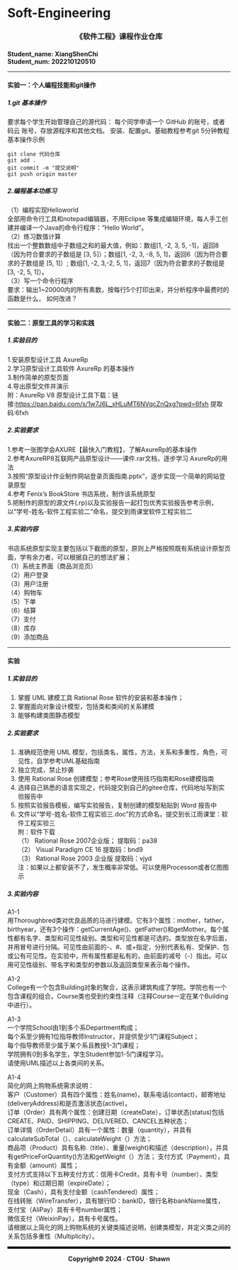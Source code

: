 # Soft-Engineering
<h3 align="center">《软件工程》课程作业仓库<h4>
Student_name: XiangShenChi
<br>
Student_num: 202210120510
<hr>

#### 实验一：个人编程技能和git操作

##### 1.git 基本操作
要求每个学生开始管理自己的源代码：
每个同学申请一个 GitHub 的账号，或者 码云 账号，存放源程序和其他文档。
安装、配置git。基础教程参考git 5分钟教程
基本操作示例

    git clone 代码仓库
    git add .
    git commit -m "提交说明"
    git push origin master


##### 2.编程基本功练习
（1）编程实现Helloworld
<br>
全部用命令行工具和notepad编辑器，不用Eclipse 等集成编辑环境，每人手工创建并编译一个Java的命令行程序：“Hello World”。
<br>
（2）练习数值计算
<br>
找出一个整数数组中子数组之和的最大值，例如：数组[1, -2, 3, 5, -1]，返回8（因为符合要求的子数组是 [3, 5]）；数组[1, -2, 3, -8, 5, 1]，返回6（因为符合要求的子数组是 [5, 1]）; 数组[1, -2, 3,-2, 5, 1]，返回7（因为符合要求的子数组是 [3, -2, 5, 1]）。
<br>
（3）写一个命令行程序
<br>
要求：输出1~20000内的所有素数，按每行5个打印出来，并分析程序中最费时的函数是什么， 如何改进？
<hr>

#### 实验二：原型工具的学习和实践

##### 1.实验目的
1.安装原型设计工具 AxureRp<br>
2.学习原型设计工具软件 AxureRp 的基本操作<br>
3.制作简单的原型页面<br>
4.导出原型文件并演示<br>
附：AxureRp V8 原型设计工具下载：链接:https://pan.baidu.com/s/1w7J6L_xHLuMT6NVqcZnQxg?pwd=6fxh 提取码:6fxh

##### 2.实验要求
1.参考一张图学会AXURE【最快入门教程】，了解AxureRp的基本操作<br>
2.参考AxureRP8互联网产品原型设计——课件.rar文档，逐步学习 AxureRp的用法<br>
3.按照“原型设计作业制作网站登录页面指南.pptx”，逐步实现一个简单的网站登录原型<br>
4.参考 Fenix’s BookStore 书店系统，制作该系统原型<br>
5.把制作的原型的源文件(.rp)以及实验报告一起打包优秀实验报告参考示例，以“学号-姓名-软件工程实验二”命名，提交到雨课堂软件工程实验二<br>

##### 3.实验内容
书店系统原型实现主要包括以下截图的原型，原则上严格按照既有系统设计原型页面，学有余力者，可以根据自己的想法扩展；<br>
（1）系统主界面（商品浏览页）<br>
（2）用户登录<br>
（3）用户注册<br>
（4）购物车<br>
（5）下单<br>
（6）结算<br>
（7）支付<br>
（8）库存<br>
（9）添加商品<br>
<hr>

#### 实验

##### 1.实验目的
1. 掌握 UML 建模工具 Rational Rose 软件的安装和基本操作；<br>
2. 掌握面向对象设计模型，包括类和类间的关系建模<br>
3. 能够构建类图静态模型<br>

##### 2.实验要求
1. 准确规范使用 UML 模型，包括类名，属性，方法，关系和多重性，角色，可见性，自学参考UML基础指南
2. 独立完成，禁止抄袭<br>
3. 使用 Rational Rose 创建模型；参考Rose使用技巧指南和Rose建模指南<br>
4. 选择自己熟悉的语言实现之，代码提交到自己的gitee仓库，代码地址写到实验报告中<br>
5. 按照实验报告模板，编写实验报告，复制创建的模型粘贴到 Word 报告中<br>
6. 文件以“学号-姓名-软件工程实验三.doc”的方式命名，提交到长江雨课堂：软件工程实验三<br>
附：软件下载<br>
（1） Rational Rose 2007企业版； 提取码：pa38<br>
（2） Visual Paradigm CE 16 提取码：bnd9<br>
（3） Rational Rose 2003 企业版 提取码：vjyd<br>
注：如果以上都安装不了，发生概率非常低。可以使用Processon或者亿图图示<br>

##### 3.实验内容
A1-1<br>
用Thoroughbred类对优良品质的马进行建模。它有3个属性：mother，father，birthyear，还有3个操作：getCurrentAge()、getFather()和getMother。每个属性都有名字、类型和可见性级别。类型和可见性都是可选的。类型放在名字后面，并用冒号进行分隔。可见性由前面的-、#、或+指定，分别代表私有、受保护、包或公有可见性。在实验中，所有属性都是私有的，由前面的减号（-）指出。可以用可见性级别、带名字和类型的参数以及返回类型来表示每个操作。<br>

A1-2<br>
College有一个包含Building对象的聚合，这表示建筑构成了学院。学院也有一个包含课程的组合。Course类也受到约束性注释（注释Course一定在某个Building中进行）。<br>

A1-3<br>
一个学院School由1到多个系Department构成；<br>
每个系至少拥有1位指导教师Instructor，并提供至少1门课程Subject；<br>
每个指导教师至少属于某个系且教授1-3门课程；<br>
学院拥有0到多名学生，学生Student参加1-5门课程学习。<br>
请使用UML描述以上各类间的关系。<br>

A1-4<br>
简化的网上购物系统需求说明：<br>
客户（Customer）具有四个属性：姓名(name)，联系电话(contact)，邮寄地址(deliveryAddress)和是否激活状态(active)，<br>
订单（Order）具有两个属性：创建日期（createDate），订单状态(status)包括CREATE、PAID、SHIPPING、DELIVERED、CANCEL五种状态；<br>
订单详情（OrderDetail）具有一个属性：数量（quantity），并具有calculateSubTotal（）、calculateWeight（）方法；<br>
商品项（Product）具有名称（title）、重量(weight)和描述（description），并具有getPriceForQuantity()方法和getWeight（）方法；
支付方式（Payment），具有金额（amount）属性；<br>
支付方式支持以下五种支付方式：信用卡Credit，具有卡号（number）、类型（type）和过期日期（expireDate）；<br>
现金（Cash），具有支付金额（cashTendered）属性；<br>
在线转账（WireTransfer），具有银行ID：bankID，银行名称bankName属性，<br>
支付宝（AliPay）具有卡号number属性；<br>
微信支付（WeixinPay），具有卡号属性。<br>
请根据以上简化的网上购物系统的关键类描述说明，创建类模型，并定义类之间的关系包括多重性（Multiplicity）。<br>

<hr style="border: 2px solid black;">

**<p align="center">Copyright© 2024 · CTGU · Shawn</p>**
